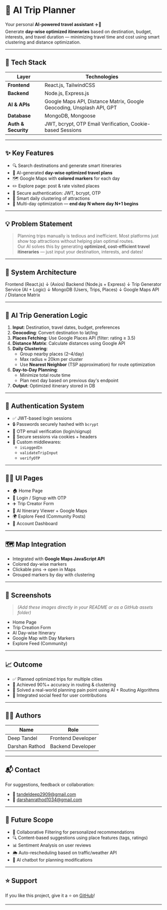 # 🧠 AI Trip Planner

Your personal **AI-powered travel assistant** ✈️🧳  
Generate **day-wise optimized itineraries** based on destination, budget, interests, and travel duration — minimizing travel time and cost using smart clustering and distance optimization.

---

## 🚀 Tech Stack

| Layer           | Technologies                                                                 |
|----------------|------------------------------------------------------------------------------|
| **Frontend**    | React.js, TailwindCSS                                                       |
| **Backend**     | Node.js, Express.js                                                         |
| **AI & APIs**   | Google Maps API, Distance Matrix, Google Geocoding, Unsplash API, GPT       |
| **Database**    | MongoDB, Mongoose                                                           |
| **Auth & Security** | JWT, bcrypt, OTP Email Verification, Cookie-based Sessions             |

---

## ✨ Key Features

- 🔍 Search destinations and generate smart itineraries
- 📅 AI-generated **day-wise optimized travel plans**
- 🗺️ Google Maps with **colored markers** for each day
- ✏️ Explore page: post & rate visited places
- 🔐 Secure authentication: JWT, bcrypt, OTP
- 📌 Smart daily clustering of attractions
- 🎯 Multi-day optimization — **end day N where day N+1 begins**

---

## 💡 Problem Statement

> Planning trips manually is tedious and inefficient. Most platforms just show top attractions without helping plan optimal routes.  
> Our AI solves this by generating **optimized, cost-efficient travel itineraries** — just input your destination, interests, and dates!

---

## 📐 System Architecture

Frontend (React.js)
↓ (Axios)
Backend (Node.js + Express)
↓
Trip Generator Service (AI + Logic)
↓
MongoDB (Users, Trips, Places)
↓
Google Maps API / Distance Matrix


---

## 🧠 AI Trip Generation Logic

1. **Input**: Destination, travel dates, budget, preferences
2. **Geocoding**: Convert destination to lat/lng
3. **Places Fetching**: Use Google Places API (filter: rating ≥ 3.5)
4. **Distance Matrix**: Calculate distances using Google API
5. **Daily Clustering**:
   - Group nearby places (2–4/day)
   - Max radius ≈ 20km per cluster
   - Use **Nearest Neighbor** (TSP approximation) for route optimization
6. **Day-to-Day Planning**:
   - Minimize total route time
   - Plan next day based on previous day's endpoint
7. **Output**: Optimized itinerary stored in DB

---

## 🔐 Authentication System

- ✅ JWT-based login sessions
- 🔒 Passwords securely hashed with `bcrypt`
- 📲 OTP email verification (login/signup)
- 🍪 Secure sessions via cookies + headers
- 🔄 Custom middlewares:
  - `isLoggedIn`
  - `validateTripInput`
  - `verifyOTP`

---

## 🧑‍💻 UI Pages

- 🏠 Home Page
- 🔐 Login / Signup with OTP
- ✈️ Trip Creator Form
- 📅 AI Itinerary Viewer + Google Maps
- 🌍 Explore Feed (Community Posts)
- 👤 Account Dashboard

---

## 🗺️ Map Integration

- Integrated with **Google Maps JavaScript API**
- Colored day-wise markers
- Clickable pins → open in Maps
- Grouped markers by day with clustering

---

## 📸 Screenshots

> *(Add these images directly in your README or as a GitHub assets folder)*

- Home Page  
- Trip Creation Form  
- AI Day-wise Itinerary  
- Google Map with Day Markers  
- Explore Feed (Community)

---

## 📈 Outcome

- ✅ Planned optimized trips for multiple cities
- 📍 Achieved 90%+ accuracy in routing & clustering
- 🤖 Solved a real-world planning pain point using AI + Routing Algorithms
- 👥 Integrated social feed for user contributions

---

## 👨‍💻 Authors

| Name           | Role                 |
|----------------|----------------------|
| Deep Tandel    | Frontend Developer   |
| Darshan Rathod | Backend Developer    |

---

## 📬 Contact

For suggestions, feedback or collaboration:

- 📧 [tandeldeep2909@gmail.com](mailto:tandeldeep2909@gmail.com)
- 📧 [darshanrathod1034@gmail.com](mailto:darshanrathod1034@gmail.com)

---

## 🎯 Future Scope

- 🤝 Collaborative Filtering for personalized recommendations
- 🔍 Content-based suggestions using place features (tags, ratings)
- 📊 Sentiment Analysis on user reviews
- 🌦️ Auto-rescheduling based on traffic/weather API
- 🧠 AI chatbot for planning modifications

---

## ⭐ Support

If you like this project, give it a ⭐ on [GitHub](https://github.com/darshanrathod1034/ai-trip-planner-fullstack)!

---

